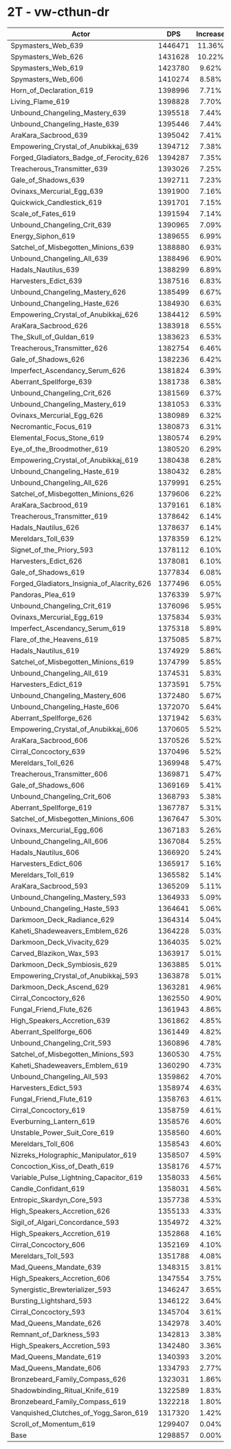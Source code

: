 # 2T - vw-cthun-dr
| Actor | DPS | Increase |
|---|:---:|:---:|
|Spymasters_Web_639|1446471|11.36%|
|Spymasters_Web_626|1431628|10.22%|
|Spymasters_Web_619|1423780|9.62%|
|Spymasters_Web_606|1410274|8.58%|
|Horn_of_Declaration_619|1398996|7.71%|
|Living_Flame_619|1398828|7.70%|
|Unbound_Changeling_Mastery_639|1395518|7.44%|
|Unbound_Changeling_Haste_639|1395446|7.44%|
|AraKara_Sacbrood_639|1395042|7.41%|
|Empowering_Crystal_of_Anubikkaj_639|1394712|7.38%|
|Forged_Gladiators_Badge_of_Ferocity_626|1394287|7.35%|
|Treacherous_Transmitter_639|1393026|7.25%|
|Gale_of_Shadows_639|1392711|7.23%|
|Ovinaxs_Mercurial_Egg_639|1391900|7.16%|
|Quickwick_Candlestick_619|1391701|7.15%|
|Scale_of_Fates_619|1391594|7.14%|
|Unbound_Changeling_Crit_639|1390965|7.09%|
|Energy_Siphon_619|1389655|6.99%|
|Satchel_of_Misbegotten_Minions_639|1388880|6.93%|
|Unbound_Changeling_All_639|1388496|6.90%|
|Hadals_Nautilus_639|1388299|6.89%|
|Harvesters_Edict_639|1387516|6.83%|
|Unbound_Changeling_Mastery_626|1385499|6.67%|
|Unbound_Changeling_Haste_626|1384930|6.63%|
|Empowering_Crystal_of_Anubikkaj_626|1384412|6.59%|
|AraKara_Sacbrood_626|1383918|6.55%|
|The_Skull_of_Guldan_619|1383623|6.53%|
|Treacherous_Transmitter_626|1382754|6.46%|
|Gale_of_Shadows_626|1382236|6.42%|
|Imperfect_Ascendancy_Serum_626|1381824|6.39%|
|Aberrant_Spellforge_639|1381738|6.38%|
|Unbound_Changeling_Crit_626|1381569|6.37%|
|Unbound_Changeling_Mastery_619|1381053|6.33%|
|Ovinaxs_Mercurial_Egg_626|1380989|6.32%|
|Necromantic_Focus_619|1380873|6.31%|
|Elemental_Focus_Stone_619|1380574|6.29%|
|Eye_of_the_Broodmother_619|1380520|6.29%|
|Empowering_Crystal_of_Anubikkaj_619|1380438|6.28%|
|Unbound_Changeling_Haste_619|1380432|6.28%|
|Unbound_Changeling_All_626|1379991|6.25%|
|Satchel_of_Misbegotten_Minions_626|1379606|6.22%|
|AraKara_Sacbrood_619|1379161|6.18%|
|Treacherous_Transmitter_619|1378642|6.14%|
|Hadals_Nautilus_626|1378637|6.14%|
|Mereldars_Toll_639|1378359|6.12%|
|Signet_of_the_Priory_593|1378112|6.10%|
|Harvesters_Edict_626|1378081|6.10%|
|Gale_of_Shadows_619|1377834|6.08%|
|Forged_Gladiators_Insignia_of_Alacrity_626|1377496|6.05%|
|Pandoras_Plea_619|1376339|5.97%|
|Unbound_Changeling_Crit_619|1376096|5.95%|
|Ovinaxs_Mercurial_Egg_619|1375834|5.93%|
|Imperfect_Ascendancy_Serum_619|1375318|5.89%|
|Flare_of_the_Heavens_619|1375085|5.87%|
|Hadals_Nautilus_619|1374929|5.86%|
|Satchel_of_Misbegotten_Minions_619|1374799|5.85%|
|Unbound_Changeling_All_619|1374531|5.83%|
|Harvesters_Edict_619|1373591|5.75%|
|Unbound_Changeling_Mastery_606|1372480|5.67%|
|Unbound_Changeling_Haste_606|1372070|5.64%|
|Aberrant_Spellforge_626|1371942|5.63%|
|Empowering_Crystal_of_Anubikkaj_606|1370605|5.52%|
|AraKara_Sacbrood_606|1370526|5.52%|
|Cirral_Concoctory_639|1370496|5.52%|
|Mereldars_Toll_626|1369948|5.47%|
|Treacherous_Transmitter_606|1369871|5.47%|
|Gale_of_Shadows_606|1369169|5.41%|
|Unbound_Changeling_Crit_606|1368793|5.38%|
|Aberrant_Spellforge_619|1367787|5.31%|
|Satchel_of_Misbegotten_Minions_606|1367647|5.30%|
|Ovinaxs_Mercurial_Egg_606|1367183|5.26%|
|Unbound_Changeling_All_606|1367084|5.25%|
|Hadals_Nautilus_606|1366920|5.24%|
|Harvesters_Edict_606|1365917|5.16%|
|Mereldars_Toll_619|1365582|5.14%|
|AraKara_Sacbrood_593|1365209|5.11%|
|Unbound_Changeling_Mastery_593|1364933|5.09%|
|Unbound_Changeling_Haste_593|1364641|5.06%|
|Darkmoon_Deck_Radiance_629|1364314|5.04%|
|Kaheti_Shadeweavers_Emblem_626|1364228|5.03%|
|Darkmoon_Deck_Vivacity_629|1364035|5.02%|
|Carved_Blazikon_Wax_593|1363917|5.01%|
|Darkmoon_Deck_Symbiosis_629|1363885|5.01%|
|Empowering_Crystal_of_Anubikkaj_593|1363878|5.01%|
|Darkmoon_Deck_Ascend_629|1363281|4.96%|
|Cirral_Concoctory_626|1362550|4.90%|
|Fungal_Friend_Flute_626|1361943|4.86%|
|High_Speakers_Accretion_639|1361862|4.85%|
|Aberrant_Spellforge_606|1361449|4.82%|
|Unbound_Changeling_Crit_593|1360896|4.78%|
|Satchel_of_Misbegotten_Minions_593|1360530|4.75%|
|Kaheti_Shadeweavers_Emblem_619|1360290|4.73%|
|Unbound_Changeling_All_593|1359862|4.70%|
|Harvesters_Edict_593|1358974|4.63%|
|Fungal_Friend_Flute_619|1358763|4.61%|
|Cirral_Concoctory_619|1358759|4.61%|
|Everburning_Lantern_619|1358576|4.60%|
|Unstable_Power_Suit_Core_619|1358560|4.60%|
|Mereldars_Toll_606|1358543|4.60%|
|Nizreks_Holographic_Manipulator_619|1358507|4.59%|
|Concoction_Kiss_of_Death_619|1358176|4.57%|
|Variable_Pulse_Lightning_Capacitor_619|1358033|4.56%|
|Candle_Confidant_619|1358031|4.56%|
|Entropic_Skardyn_Core_593|1357738|4.53%|
|High_Speakers_Accretion_626|1355133|4.33%|
|Sigil_of_Algari_Concordance_593|1354972|4.32%|
|High_Speakers_Accretion_619|1352868|4.16%|
|Cirral_Concoctory_606|1352169|4.10%|
|Mereldars_Toll_593|1351788|4.08%|
|Mad_Queens_Mandate_639|1348315|3.81%|
|High_Speakers_Accretion_606|1347554|3.75%|
|Synergistic_Brewterializer_593|1346247|3.65%|
|Bursting_Lightshard_593|1346122|3.64%|
|Cirral_Concoctory_593|1345704|3.61%|
|Mad_Queens_Mandate_626|1342978|3.40%|
|Remnant_of_Darkness_593|1342813|3.38%|
|High_Speakers_Accretion_593|1342480|3.36%|
|Mad_Queens_Mandate_619|1340393|3.20%|
|Mad_Queens_Mandate_606|1334793|2.77%|
|Bronzebeard_Family_Compass_626|1323031|1.86%|
|Shadowbinding_Ritual_Knife_619|1322589|1.83%|
|Bronzebeard_Family_Compass_619|1322218|1.80%|
|Vanquished_Clutches_of_Yogg_Saron_619|1317320|1.42%|
|Scroll_of_Momentum_619|1299407|0.04%|
|Base|1298857|0.00%|
